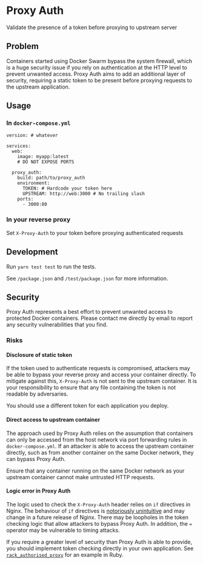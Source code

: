 # Proxy Auth

Validate the presence of a token before proxying to upstream server

## Problem

Containers started using Docker Swarm bypass the system firewall, which is a huge security issue if you rely on authentication at the HTTP level to prevent unwanted access. Proxy Auth aims to add an additional layer of security, requiring a static token to be present before proxying requests to the upstream application.

## Usage

### In `docker-compose.yml`

```
version: # whatever

services:
  web:
    image: myapp:latest
    # DO NOT EXPOSE PORTS 
  
  proxy_auth:
    build: path/to/proxy_auth
    environment:
      TOKEN: # Hardcode your token here
      UPSTREAM: http://web:3000 # No trailing slash
    ports:
      - 3000:80
```

### In your reverse proxy

Set `X-Proxy-Auth` to your token before proxying authenticated requests

## Development

Run `yarn test test` to run the tests.

See `/package.json` and `/test/package.json` for more information.

## Security

Proxy Auth represents a best effort to prevent unwanted access to protected Docker containers. Please contact me directly by email to report any security vulnerabilities that you find.

### Risks

#### Disclosure of static token

If the token used to authenticate requests is compromised, attackers may be able to bypass your reverse proxy and access your container directly. To mitigate against this, `X-Proxy-Auth` is not sent to the upstream container. It is your responsibility to ensure that any file containing the token is not readable by adversaries.

You should use a different token for each application you deploy.

#### Direct access to upstream container

The approach used by Proxy Auth relies on the assumption that containers can only be accessed from the host network via port forwarding rules in `docker-compose.yml`. If an attacker is able to access the upstream container directly, such as from another container on the same Docker network, they can bypass Proxy Auth.

Ensure that any container running on the same Docker network as your upstream container cannot make untrusted HTTP requests.

#### Logic error in Proxy Auth

The logic used to check the `X-Proxy-Auth` header relies on `if` directives in Nginx. The behaviour of `if` directives is [notoriously unintuitive](https://www.nginx.com/resources/wiki/start/topics/depth/ifisevil/) and may change in a future release of Nginx. There may be loopholes in the token checking logic that allow attackers to bypass Proxy Auth. In addition, the `=` operator may be vulnerable to timing attacks.

If you require a greater level of security than Proxy Auth is able to provide, you should implement token checking directly in your own application. See [`rack_authorised_proxy`](https://github.com/12joan/rack_authorised_proxy) for an example in Ruby.
